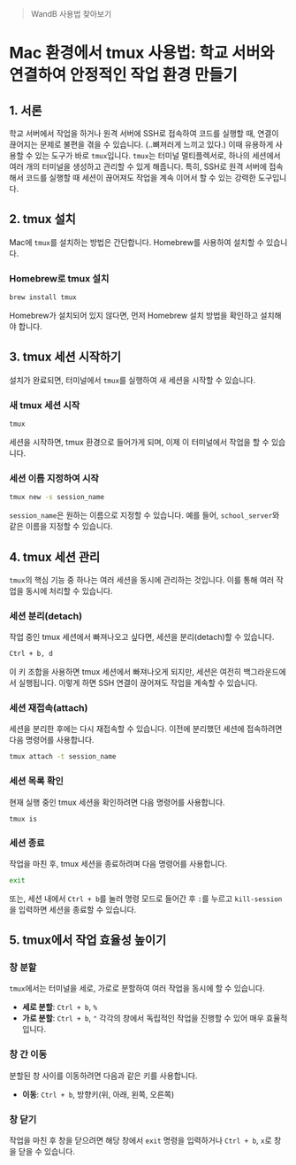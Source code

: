 


> WandB 사용법 찾아보기

# Mac 환경에서 tmux 사용법: 학교 서버와 연결하여 안정적인 작업 환경 만들기

## 1. 서론
학교 서버에서 작업을 하거나 원격 서버에 SSH로 접속하여 코드를 실행할 때, 연결이 끊어지는 문제로 불편을 겪을 수 있습니다. (..뼈져러게 느끼고 있다.) 이때 유용하게 사용할 수 있는 도구가 바로 `tmux`입니다. `tmux`는 터미널 멀티플렉서로, 하나의 세션에서 여러 개의 터미널을 생성하고 관리할 수 있게 해줍니다. 특히, SSH로 원격 서버에 접속해서 코드를 실행할 때 세션이 끊어져도 작업을 계속 이어서 할 수 있는 강력한 도구입니다.

## 2. tmux 설치
Mac에 `tmux`를 설치하는 방법은 간단합니다. Homebrew를 사용하여 설치할 수 있습니다.

### Homebrew로 tmux 설치
```bash
brew install tmux
```
Homebrew가 설치되어 있지 않다면, 먼저 Homebrew 설치 방법을 확인하고 설치해야 합니다.

## 3. tmux 세션 시작하기
설치가 완료되면, 터미널에서 `tmux`를 실행하여 새 세션을 시작할 수 있습니다.

### 새 tmux 세션 시작
```bash
tmux
```
세션을 시작하면, tmux 환경으로 들어가게 되며, 이제 이 터미널에서 작업을 할 수 있습니다.

### 세션 이름 지정하여 시작
```bash
tmux new -s session_name
```
`session_name`은 원하는 이름으로 지정할 수 있습니다. 예를 들어, `school_server`와 같은 이름을 지정할 수 있습니다.

## 4. tmux 세션 관리
`tmux`의 핵심 기능 중 하나는 여러 세션을 동시에 관리하는 것입니다. 이를 통해 여러 작업을 동시에 처리할 수 있습니다.

### 세션 분리(detach)
작업 중인 tmux 세션에서 빠져나오고 싶다면, 세션을 분리(detach)할 수 있습니다.
```bash
Ctrl + b, d
```
이 키 조합을 사용하면 tmux 세션에서 빠져나오게 되지만, 세션은 여전히 백그라운드에서 실행됩니다. 이렇게 하면 SSH 연결이 끊어져도 작업을 계속할 수 있습니다.

### 세션 재접속(attach)
세션을 분리한 후에는 다시 재접속할 수 있습니다. 이전에 분리했던 세션에 접속하려면 다음 명령어를 사용합니다.
```bash
tmux attach -t session_name
```
### 세션 목록 확인
현재 실행 중인 tmux 세션을 확인하려면 다음 명령어를 사용합니다.
```
tmux is 
```

### 세션 종료
작업을 마친 후, tmux 세션을 종료하려며 다음 명령어를 사용합니다.
```bash
exit
```
또는, 세션 내에서 `Ctrl + b`를 눌러 명령 모드로 들어간 후 `:`를 누르고 `kill-session`을 입력하면 세션을 종료할 수 있습니다.

## 5. tmux에서 작업 효율성 높이기

### 창 분할
`tmux`에서는 터미널을 세로, 가로로 분할하여 여러 작업을 동시에 할 수 있습니다.
- **세로 분할**: `Ctrl + b`, `%`
- **가로 분할**: `Ctrl + b`, `"`
각각의 창에서 독립적인 작업을 진행할 수 있어 매우 효율적입니다.

### 창 간 이동
분할된 창 사이를 이동하려면 다음과 같은 키를 사용합니다.
- **이동**: `Ctrl + b`, 방향키(위, 아래, 왼쪽, 오른쪽)

### 창 닫기
작업을 마친 후 창을 닫으려면 해당 창에서 `exit` 명령을 입력하거나 `Ctrl + b`, `x`로 창을 닫을 수 있습니다.